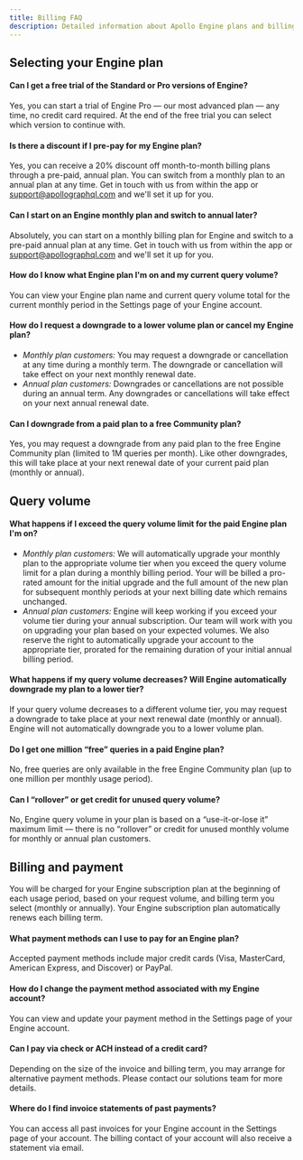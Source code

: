 ```yaml
---
title: Billing FAQ
description: Detailed information about Apollo Engine plans and billing.
---
```


<h2 id="selecting-plan">Selecting your Engine plan</h2>

#### Can I get a free trial of the Standard or Pro versions of Engine?

Yes, you can start a trial of Engine Pro — our most advanced plan — any time, no credit card required. At the end of the free trial you can select which version to continue with.

#### Is there a discount if I pre-pay for my Engine plan?

Yes, you can receive a 20% discount off month-to-month billing plans through a pre-paid, annual plan. You can switch from a monthly plan to an annual plan at any time. Get in touch with us from within the app or support@apollographql.com and we'll set it up for you.

#### Can I start on an Engine monthly plan and switch to annual later?

Absolutely, you can start on a monthly billing plan for Engine and switch to a pre-paid annual plan at any time. Get in touch with us from within the app or support@apollographql.com and we'll set it up for you.

#### How do I know what Engine plan I'm on and my current query volume?

You can view your Engine plan name and current query volume total for the current monthly period in the Settings page of your Engine account.

#### How do I request a downgrade to a lower volume plan or cancel my Engine plan?

* *Monthly plan customers:* You may request a downgrade or cancellation at any time during a monthly term. The downgrade or cancellation will take effect on your next monthly renewal date.
* *Annual plan customers:* Downgrades or cancellations are not possible during an annual term. Any downgrades or cancellations will take effect on your next annual renewal date.

#### Can I downgrade from a paid plan to a free Community plan?

Yes, you may request a downgrade from any paid plan to the free Engine Community plan (limited to 1M queries per month). Like other downgrades, this will take place at your next renewal date of your current paid plan (monthly or annual).

<h2 id="query-volume">Query volume</h2>

#### What happens if I exceed the query volume limit for the paid Engine plan I'm on?

* *Monthly plan customers:* We will automatically upgrade your monthly plan to the appropriate volume tier when you exceed the query volume limit for a plan during a monthly billing period. Your will be billed a pro-rated amount for the initial upgrade and the full amount of the new plan for subsequent monthly periods at your next billing date which remains unchanged.
* *Annual plan customers:* Engine will keep working if you exceed your volume tier during your annual subscription. Our team will work with you on upgrading your plan based on your expected volumes. We also reserve the right to automatically upgrade your account to the appropriate tier, prorated for the remaining duration of your initial annual billing period.

#### What happens if my query volume decreases? Will Engine automatically downgrade my plan to a lower tier?

If your query volume decreases to a different volume tier, you may request a downgrade to take place at your next renewal date (monthly or annual). Engine will not automatically downgrade you to a lower volume plan.

#### Do I get one million “free” queries in a paid Engine plan?

No, free queries are only available in the free Engine Community plan (up to one million per monthly usage period).

#### Can I “rollover” or get credit for unused query volume?

No, Engine query volume in your plan is based on a “use-it-or-lose it” maximum limit — there is no “rollover” or credit for unused monthly volume for monthly or annual plan customers.

<h2 id="payment">Billing and payment</h2>

You will be charged for your Engine subscription plan at the beginning of each usage period, based on your request volume, and billing term you select (monthly or annually). Your Engine subscription plan automatically renews each billing term.

#### What payment methods can I use to pay for an Engine plan?

Accepted payment methods include major credit cards (Visa, MasterCard, American Express, and Discover) or PayPal.

#### How do I change the payment method associated with my Engine account?

You can view and update your payment method in the Settings page of your Engine account.

#### Can I pay via check or ACH instead of a credit card?

Depending on the size of the invoice and billing term, you may arrange for alternative payment methods. Please contact our solutions team for more details.

#### Where do I find invoice statements of past payments?

You can access all past invoices for your Engine account in the Settings page of your account. The billing contact of your account will also receive a statement via email.

